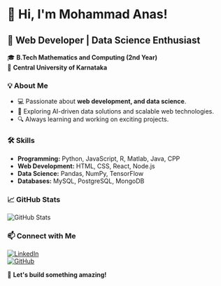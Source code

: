# 👋 Hi, I'm Mohammad Anas!

## 🚀 Web Developer | Data Science Enthusiast

🎓 **B.Tech Mathematics and Computing (2nd Year)**  
📍 **Central University of Karnataka**  

### 💡 About Me  
- 💻 Passionate about **web development, and data science**.  
- 🚀 Exploring AI-driven data solutions and scalable web technologies.  
- 🔍 Always learning and working on exciting projects.  

### 🛠️ Skills  
- **Programming:** Python, JavaScript, R, Matlab, Java, CPP
- **Web Development:** HTML, CSS, React, Node.js  
- **Data Science:** Pandas, NumPy, TensorFlow
- **Databases:** MySQL, PostgreSQL, MongoDB  

### 📈 GitHub Stats  
![GitHub Stats](https://github-readme-stats.vercel.app/api?username=Manny61&show_icons=true&theme=radical)  

### 📫 Connect with Me  
[![LinkedIn](https://img.shields.io/badge/LinkedIn-Connect-blue?style=flat&logo=linkedin)](https://www.linkedin.com/in/mohammad-anas-20a6411b7)  
[![GitHub](https://img.shields.io/badge/GitHub-Follow-black?style=flat&logo=github)](https://github.com/Manny61/)  

🚀 **Let's build something amazing!**  
